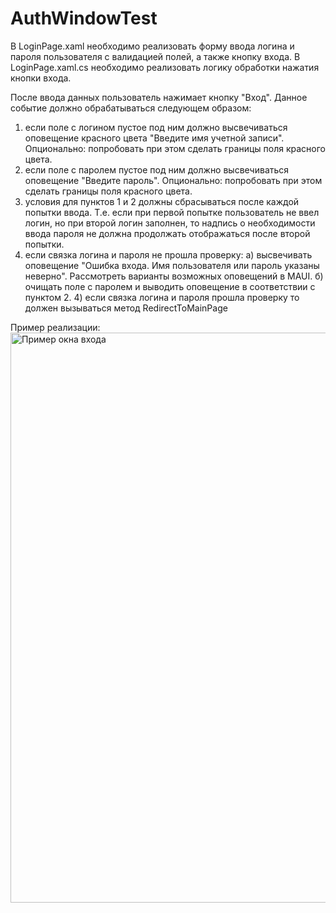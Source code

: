 # AuthWindowTest

В LoginPage.xaml необходимо реализовать форму ввода логина и пароля пользователя с валидацией полей, а также кнопку входа.
В LoginPage.xaml.cs необходимо реализовать логику обработки нажатия кнопки входа.

После ввода данных пользователь нажимает кнопку "Вход". Данное событие должно обрабатываться следующем образом:
  1) если поле с логином пустое под ним должно высвечиваться оповещение красного цвета "Введите имя учетной записи".
  Опционально: попробовать при этом сделать границы поля красного цвета.    
  2) если поле с паролем пустое под ним должно высвечиваться оповещение "Введите пароль".
  Опционально: попробовать при этом сделать границы поля красного цвета.
  3) условия для пунктов 1 и 2 должны сбрасываться после каждой попытки ввода. Т.е. если при первой попытке пользователь 
  не ввел логин, но при второй логин заполнен, то надпись о необходимости ввода пароля не должна продолжать отображаться после второй попытки.
  4) если связка логина и пароля не прошла проверку:
    а) высвечивать оповещение "Ошибка входа. Имя пользователя или пароль указаны неверно". Рассмотреть варианты возможных оповещений в MAUI.
    б) очищать поле с паролем и выводить оповещение в соответствии с пунктом 2.
    4) если связка логина и пароля прошла проверку то должен вызываться метод RedirectToMainPage

Пример реализации:     
<img width="912" alt="Пример окна входа" src="https://github.com/Kosiv92/AuthWindowTest/assets/59786200/e5cf95ac-2b21-49a9-a42c-0f70257068a8">
